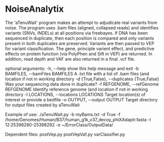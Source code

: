 # NoiseAnalytix

The 'aTenuWait' program makes an attempt to adjudicate real variants from
noise. The program uses .bam files (aligned, collapsed reads) and identifies
variants (SNVs, INDELs) at all positions via freebayes. If DNA has been
sequenced in duplicate, then each position is compared and only variants
present in both duplicates are preserved. Variants are then passed to VEP for
variant classification. The gene, principle varient effect, and predictive
effects on protein function (via PolyPhen and Sift in VEP) are returned. In
addition, read depth and VAF are also returned in a final .vcf file.

optional arguments:
  -h, --help            show this help message and exit
  -b BAMFILES, --bamFiles BAMFILES
                        A .txt file with a list of .bam files (and location if
                        not in working directory
  -d {True,False}, --duplicates {True,False}
                        Was your sequencing data done in duplicate?
  -f REFGENOME, --refGenome REFGENOME
                        Identify reference genome (and location if not in
                        working directory
  -l LOCATIONS, --locations LOCATIONS
                        Target location(s) of interest or provide a bedfile
  -o OUTPUT, --output OUTPUT
                        Target directory for output files created by aTenuWait

Example of use:
./aTenuWait.py -b myBams.txt -d True -f /home/Genomes/Human/B37/human_g1k_v37_decoy_phiXAdaptr.fasta -l 12:25398280-25398292 -o ~/ErrorClass/OutputData/

Dependent files:
postVep.py
postVepVaf.py
varClassifier.py
